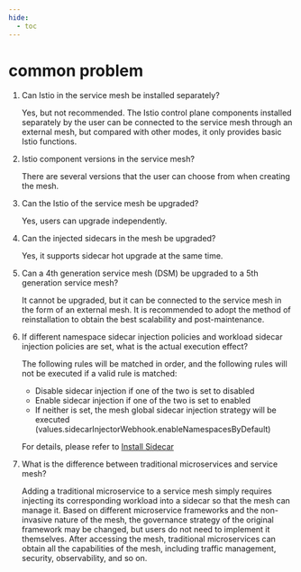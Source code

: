 ```yaml
---
hide:
  - toc
---
```


# common problem

1. Can Istio in the service mesh be installed separately?

    Yes, but not recommended. The Istio control plane components installed separately by the user can be connected to the service mesh through an external mesh, but compared with other modes, it only provides basic Istio functions.

1. Istio component versions in the service mesh?

    There are several versions that the user can choose from when creating the mesh.

1. Can the Istio of the service mesh be upgraded?

    Yes, users can upgrade independently.

1. Can the injected sidecars in the mesh be upgraded?

    Yes, it supports sidecar hot upgrade at the same time.

1. Can a 4th generation service mesh (DSM) be upgraded to a 5th generation service mesh?

    It cannot be upgraded, but it can be connected to the service mesh in the form of an external mesh. It is recommended to adopt the method of reinstallation to obtain the best scalability and post-maintenance.

1. If different namespace sidecar injection policies and workload sidecar injection policies are set, what is the actual execution effect?

    The following rules will be matched in order, and the following rules will not be executed if a valid rule is matched:

    - Disable sidecar injection if one of the two is set to disabled
    - Enable sidecar injection if one of the two is set to enabled
    - If neither is set, the mesh global sidecar injection strategy will be executed (values.sidecarInjectorWebhook.enableNamespacesByDefault)
    
    For details, please refer to [Install Sidecar](https://istio.io/latest/zh/docs/setup/additional-setup/sidecar-injection/)

1. What is the difference between traditional microservices and service mesh?

    Adding a traditional microservice to a service mesh simply requires injecting its corresponding workload into a sidecar so that the mesh can manage it.
    Based on different microservice frameworks and the non-invasive nature of the mesh, the governance strategy of the original framework may be changed, but users do not need to implement it themselves.
    After accessing the mesh, traditional microservices can obtain all the capabilities of the mesh, including traffic management, security, observability, and so on.